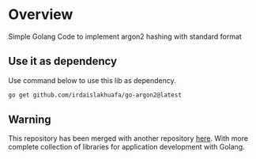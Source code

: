 # Overview

Simple Golang Code to implement argon2 hashing with standard format

## Use it as dependency

Use command below to use this lib as dependency.

```bash
go get github.com/irdaislakhuafa/go-argon2@latest
```

## Warning

This repository has been merged with another repository [here](https://github.com/irdaislakhuafa/go-sdk.git). With more complete collection of libraries for application development with Golang.
